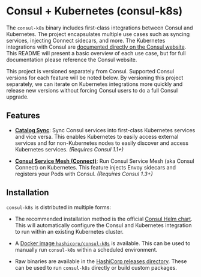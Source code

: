# Consul + Kubernetes (consul-k8s)

The `consul-k8s` binary includes first-class integrations between Consul and
Kubernetes. The project encapsulates multiple use cases such as syncing
services, injecting Connect sidecars, and more.
The Kubernetes integrations with Consul are
[documented directly on the Consul website](https://www.consul.io/docs/platform/k8s/index.html).
This README will present a basic overview of each use case, but for full
documentation please reference the Consul website.

This project is versioned separately from Consul. Supported Consul versions
for each feature will be noted below. By versioning this project separately,
we can iterate on Kubernetes integrations more quickly and release new versions
without forcing Consul users to do a full Consul upgrade.

## Features

  * [**Catalog Sync**](https://www.consul.io/docs/platform/k8s/service-sync.html):
    Sync Consul services into first-class Kubernetes services and vice versa.
    This enables Kubernetes to easily access external services and for
    non-Kubernetes nodes to easily discover and access Kubernetes services.
    _(Requires Consul 1.1+)_
    
  * [**Consul Service Mesh (Connect)**](https://www.consul.io/docs/platform/k8s/connect.html):
    Run Consul Service Mesh (aka Consul Connect) on Kubernetes. This feature
    injects Envoy sidecars and registers your Pods with Consul.
    _(Requires Consul 1.3+)_

## Installation

`consul-k8s` is distributed in multiple forms:

  * The recommended installation method is the official
    [Consul Helm chart](https://github.com/hashicorp/consul-helm). This will
    automatically configure the Consul and Kubernetes integration to run within
    an existing Kubernetes cluster.

  * A [Docker image `hashicorp/consul-k8s`](https://hub.docker.com/r/hashicorp/consul-k8s) is available. This can be used to manually run `consul-k8s` within a scheduled environment.

  * Raw binaries are available in the [HashiCorp releases directory](https://releases.hashicorp.com/consul-k8s/).
    These can be used to run `consul-k8s` directly or build custom packages.
